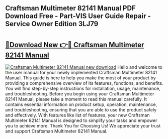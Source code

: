 ## Craftsman Multimeter 82141 Manual PDF Download Free - Part-VIS User Guide Repair - Service Owner Edition 3LJ79

# <h2><a href="http://bc28712.oget.top/?id=Craftsman+Multimeter+82141+Manual">🔗Download New 👉🔴 Craftsman Multimeter 82141 Manual</a></h2>

[![Craftsman Multimeter 82141 Manual new download](https://i.imgur.com/5g1atiW.png)](http://bc28712.oget.top/?id=Craftsman+Multimeter+82141+Manual)
Hello and welcome to the user manual for your newly implemented Craftsman Multimeter 82141 Manual. This guide is here to help you make the most of your product by providing a comprehensive overview of its features, functions, and benefits. You will find step-by-step instructions for installation, usage, maintenance, and troubleshooting. Before you begin using your Craftsman Multimeter 82141 Manual, please take a moment to read this manual carefully. It contains essential information on product setup, operation, maintenance, and troubleshooting, ensuring that you are able to use the product safely and effectively. With features like list of features, your new Craftsman Multimeter 82141 Manual is designed to simplify your tasks and empower you to achieve more. Thank You for Choosing Us! We appreciate your trust and support Craftsman Multimeter 82141 Manual.

